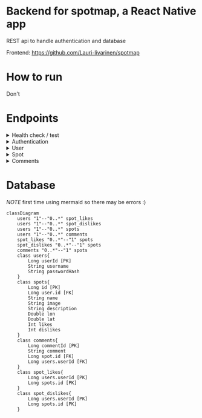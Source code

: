 # Backend for spotmap, a React Native app
REST api to handle authentication and database

Frontend: https://github.com/Lauri-Iivarinen/spotmap

# How to run
Don't

# Endpoints

<Details>
    <Summary>
        Health check / test
    </Summary>

## *GET*  -  /api/test

return  : **string** -> "test"

## *GET*  -  /api/test2

return  : **string** -> "test2"

</Details>


<Details>
    <Summary>
        Authentication
    </Summary>

## *GET*  -  /api/token

**HEADER**  -  Basic auth

return  :  **string**

</Details>

<Details>
    <Summary>
        User
    </Summary>

## *POST*  -  /newuser

**BODY**  -  

    {
      username: string
      passwordHash: string
    }

return  :  string

## *GET*  -  /api/user

**HEADER**  -  Bearer Token

return  :  JSON  

    {
      id: Long
      userId: Long
      username: string
      role: string
      spots: List
      likes: List
      dislikes :  List
    }
</Details>

<Details>
    <Summary>
        Spot
    </Summary>

## *GET*  -  /api/spots/{id}

**HEADER**  -  Bearer Token

return  :  JSON 

    {
      id: Long
      name: string
      image: string
      description: string
      lon: double
      lat: double
      likes: int
      dislikes: int
      user: User
      comments: List
    }

## *GET*  -  /api/spots

**HEADER**  -  Bearer Token

return : List<*Spot*> (see above)

## *POST*  -  api/spots

**HEADER**  -  Bearer Token

**BODY**

    {
      name: string
      image: string
      description: string
      lon: double
      lat: double
    }

return  :  JSON 

    {
      id: Long
      name: string
      image: string
      description: string
      lon: double
      lat: double
      likes: int
      dislikes: int
      user: User
      comments: List
    }

##  *POST*  -  api/spots/like/{id}

**HEADER**  -  Bearer Token

return : Spot

##  *POST*  -  api/spots/dislike/{id}

**HEADER**  -  Bearer Token

return : Spot

##  *GET*  -  api/spots/delete/{id}

**HEADER**  -  Bearer Token

return : string

</Details>

<Details>
    <Summary>
        Comments
    </Summary>

##  *GET*  -  api/comments

**HEADER**  -  Bearer Token

return  :  List<*Comment*>

    Comment:
    {
      comment: string
      user: {
        userId: Long
      }
      spot: {
        id: Long
      }
    }

##  *POST*  -  api/comments

**HEADER**  -  Bearer Token

**BODY**

    {
      comment: string
      user: {
        userId: Long
      }
      spot: {
        id: Long
      }
    }
    
return  : string

</Details>

# Database

*NOTE* first time using mermaid so there may be errors :)

```mermaid
classDiagram
    users "1"--"0..*" spot_likes
    users "1"--"0..*" spot_dislikes
    users "1"--"0..*" spots
    users "1"--"0..*" comments
    spot_likes "0..*"--"1" spots
    spot_dislikes "0..*"--"1" spots
    comments "0..*"--"1" spots
    class users{
        Long userId [PK]
        String username
        String passwordHash
    }
    class spots{
        Long id [PK]
        Long user.id [FK]
        String name
        String image
        String description
        Double lon
        Double lat
        Int likes
        Int dislikes
    }
    class comments{
        Long commentId [PK]
        String comment
        Long spot.id [FK]
        Long users.userId [FK]
    }
    class spot_likes{
        Long users.userId [PK]
        Long spots.id [PK]
    }
    class spot_dislikes{
        Long users.userId [PK]
        Long spots.id [PK]
    }
```

